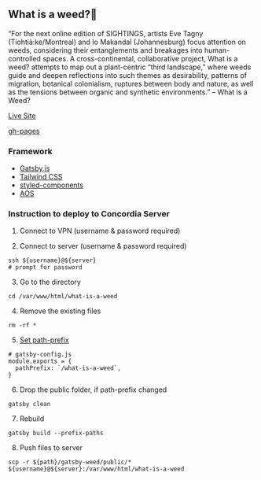 
## What is a weed?🌱

“For the next online edition of SIGHTINGS, artists Eve Tagny (Tiohtià:ke/Montreal) and Io Makandal (Johannesburg) focus attention on weeds, considering their entanglements and breakages into human-controlled spaces. A cross-continental, collaborative project, What is a weed? attempts to map out a plant-centric “third landscape,” where weeds guide and deepen reflections into such themes as desirability, patterns of migration, botanical colonialism, ruptures between body and nature, as well as the tensions between organic and synthetic environments.” – What is a Weed?

[Live Site](http://ellengallery.concordia.ca/what-is-a-weed/)

[gh-pages](https://carms-dev.github.io/gatsby-weed/)

### Framework

- [Gatsby.js](https://www.gatsbyjs.com/)
- [Tailwind CSS](https://tailwindcss.com/)
- [styled-components](https://styled-components.com/)
- [AOS](https://michalsnik.github.io/aos/)

### Instruction to deploy to Concordia Server

1. Connect to VPN (username & password required)

2. Connect to server (username & password required)

```
ssh ${username}@${server}
# prompt for password
```
3. Go to the directory

```
cd /var/www/html/what-is-a-weed
```
4. Remove the existing files
```
rm -rf *
```
5. [Set path-prefix](https://www.gatsbyjs.com/docs/how-to/previews-deploys-hosting/path-prefix/)
```
# gatsby-config.js
module.exports = {
  pathPrefix: `/what-is-a-weed`,
}
```
6. Drop the public folder, if path-prefix changed
```
gatsby clean
```
7. Rebuild
```
gatsby build --prefix-paths
```
8. Push files to server
```
scp -r ${path}/gatsby-weed/public/* ${username}@${server}:/var/www/html/what-is-a-weed
```
